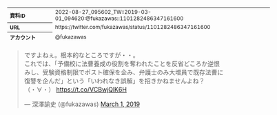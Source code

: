 <table style="font-size: 9pt; width: 610px; margin-bottom: 20px; height: 80px;">
<tbody>
    <tr>
        <th align=left>資料ID</th>
        <td align=left>2022-08-27_095602_TW::2019-03-01_094620:@fukazawas::1101282486347161600</td>
    </tr>
    <tr>
        <th align=left>URL</th>
        <td align=left>https://twitter.com/fukazawas/status/1101282486347161600</td>
    </tr>
    <tr>
        <th align=left>アカウント</th>
        <td align=left>@fukazawas</td>
    </tr>
    <tr>
        <th align=left>ユーザ名</th>
        <td align=left>深澤諭史</td>
    </tr>
    <tr>
        <th align=left>ツイートの記録日時</th>
        <td align=left>2022-08-27_095602_</td>
    </tr>
</tbody>
</table>
<blockquote class="twitter-tweet" data-width="450"  data-lang="ja"><p lang="ja" dir="ltr">ですよねぇ。根本的なところですが・・。<br>これでは、「予備校に法曹養成の役割を奪われたことを反省どころか逆恨みし、受験資格制限でポスト確保を企み、弁護士のみ大増員で既存法曹に復讐を企んだ」という「いわれなき誤解」を招きかねませんよね？<br>（・∀・） <a href="https://t.co/VCBwjQlK6H">https://t.co/VCBwjQlK6H</a></p>&mdash; 深澤諭史 (@fukazawas) <a href="https://twitter.com/fukazawas/status/1101282486347161600?ref_src=twsrc%5Etfw">March 1, 2019</a></blockquote>
<script async src="https://platform.twitter.com/widgets.js" charset="utf-8"></script>



